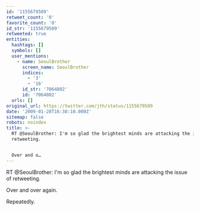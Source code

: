 ```yaml
---
id: '1155679509'
retweet_count: '0'
favorite_count: '0'
id_str: '1155679509'
retweeted: true
entities:
  hashtags: []
  symbols: []
  user_mentions:
    - name: SeoulBrother
      screen_name: SeoulBrother
      indices:
        - '3'
        - '16'
      id_str: '7064802'
      id: '7064802'
  urls: []
original_url: https://twitter.com/jth/status/1155679509
date: '2009-01-28T16:38:10.000Z'
sitemap: false
robots: noindex
title: >-
  RT @SeoulBrother: I'm so glad the brightest minds are attacking the issue of
  retweeting.


  Over and o…
---
```


RT @SeoulBrother: I'm so glad the brightest minds are attacking the issue of retweeting.

Over and over again. 

Repeatedly.